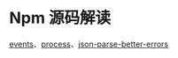 # Npm 源码解读

[events](https://github.com/dkvirus/npm-resource-read/wiki/%E5%8E%9F%E7%94%9F%E5%8C%85_events)、[process](https://github.com/dkvirus/npm-resource-read/wiki/node%E5%85%A8%E5%B1%80%E5%AF%B9%E8%B1%A1_process)、[json-parse-better-errors](https://github.com/dkvirus/npm-resource-read/wiki/%E7%AC%AC%E4%B8%89%E6%96%B9%E5%8C%85_json-parse-better-errors)

